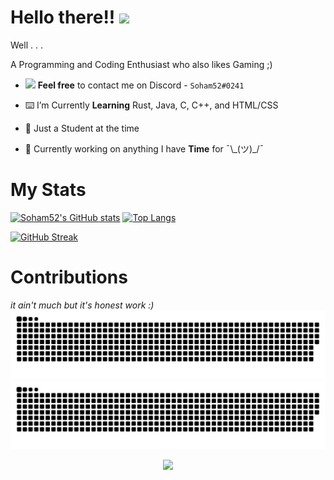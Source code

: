 # Hello there!!  <img src="https://raw.githubusercontent.com/MartinHeinz/MartinHeinz/master/wave.gif" width="30px">

Well . . .

A Programming and Coding Enthusiast who also likes Gaming ;)

* <img src="https://user-images.githubusercontent.com/73898737/181573138-6fe276d7-a445-4853-bc64-8784fe4c3254.svg" width="17px"> **Feel free** to contact me on Discord - `Soham52#0241`

* ⌨️ I’m Currently **Learning** Rust, Java, C, C++, and HTML/CSS

* 👀 Just a Student at the time

* 🔭 Currently working on anything I have **Time** for ¯\\\_(ツ)_/¯

# My Stats

[![Soham52's GitHub stats](https://github-readme-stats-git-masterrstaa-rickstaa.vercel.app/api?username=Soham52&theme=dark&show_icons=true&hide_border=true)](https://github.com/anuraghazra/github-readme-stats) [![Top Langs](https://github-readme-stats-git-masterrstaa-rickstaa.vercel.app/api/top-langs/?username=Soham52&theme=dark&show_icons=true&hide_border=true)](https://github.com/anuraghazra/github-readme-stats) 

[![GitHub Streak](https://streak-stats.demolab.com?user=Soham52&theme=dark&hide_border=true&date_format=M%20j%5B%2C%20Y%5D&mode=weekly&ring=79FE96&fire=79FE96&currStreakLabel=79FE96)](https://git.io/streak-stats)

# Contributions

*it ain't much but it's honest work :)* 
![GitHub Snake Light](https://github.com/Soham52/Soham52/blob/output/github-contribution-grid-snake-dark.svg#gh-light-mode-only)
![GitHub Snake dark](https://github.com/Soham52/Soham52/blob/output/github-contribution-grid-snake.svg#gh-dark-mode-only)

<div align="center">

![](https://komarev.com/ghpvc/?username=Soham52&color=1e1e1e&style=for-the-badge&label=Profile+Visits)

</div>